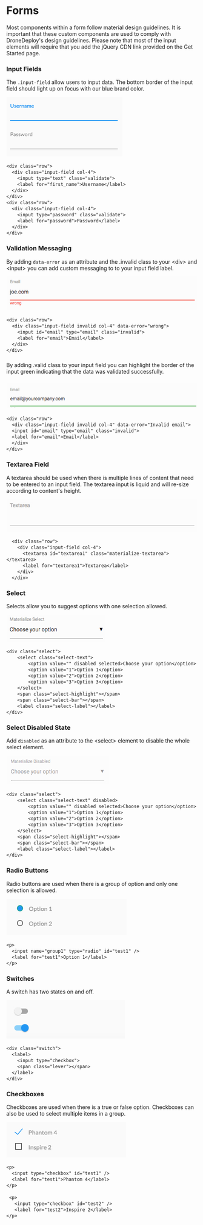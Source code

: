 # Forms

Most components within a form follow material design guidelines. It is important that these custom components are used to comply with DroneDeploy's design guidelines. Please note that most of the input elements will require that you add the jQuery CDN link provided on the Get Started page.

### Input Fields

The `.input-field` allow users to input data. The bottom border of the input field should light up on focus with our blue brand color.

![](/assets/username-password.jpg)

```
<div class="row">
  <div class="input-field col-4">
    <input type="text" class="validate">
    <label for="first_name">Username</label>
  </div>
</div>
<div class="row">
  <div class="input-field col-4">
    <input type="password" class="validate">
    <label for="password">Password</label>
  </div>
</div>
```

### Validation Messaging

By adding `data-error` as an attribute and the .invalid class to your &lt;div&gt; and  &lt;input&gt; you can add custom messaging to to your input field label.

![](/assets/data-error-input-md.jpg)

```
<div class="row">
  <div class="input-field invalid col-4" data-error="wrong">
    <input id="email" type="email" class="invalid">
    <label for="email">Email</label>
  </div>
</div>
```

### 

By adding .valid class to your input field you can highlight the border of the input green indicating that the data was validated successfully.

### ![](/assets/success-input.jpg)

```
<div class="row">
  <div class="input-field invalid col-4" data-error="Invalid email">
  <input id="email" type="email" class="invalid">
  <label for="email">Email</label>
  </div>
</div>
```

### Textarea Field

A textarea should be used when there is multiple lines of content that need to be entered to an input field. The textarea input is liquid and will re-size according to content's height.

![](/assets/textarea-input-md.jpg)

```
  <div class="row">
    <div class="input-field col-4">
      <textarea id="textarea1" class="materialize-textarea"></textarea>
      <label for="textarea1">Textarea</label>
    </div>
  </div>
```

### Select

Selects allow you to suggest options with one selection allowed.

![](/assets/materialized-select-md.jpg)

```
<div class="select">
    <select class="select-text">
        <option value="" disabled selected>Choose your option</option>
        <option value="1">Option 1</option>
        <option value="2">Option 2</option>
        <option value="3">Option 3</option>
    </select>
    <span class="select-highlight"></span>
    <span class="select-bar"></span>
    <label class="select-label"></label>
</div>
```

### Select Disabled State

Add `disabled` as an attribute to the &lt;select&gt; element to disable the whole select element.

![](/assets/disabled-select-md.jpg)

```
<div class="select">
    <select class="select-text" disabled>
        <option value="" disabled selected>Choose your option</option>
        <option value="1">Option 1</option>
        <option value="2">Option 2</option>
        <option value="3">Option 3</option>
    </select>
    <span class="select-highlight"></span>
    <span class="select-bar"></span>
    <label class="select-label"></label>
</div>
```

### Radio Buttons

Radio buttons are used when there is a group of option and only one selection is allowed.

![](/assets/options-radio.jpg)

```
<p>
  <input name="group1" type="radio" id="test1" />
  <label for="test1">Option 1</label>
</p>
```

### Switches

A switch has two states on and off.

![](/assets/switches.jpg)

```
<div class="switch">
  <label>
    <input type="checkbox">
    <span class="lever"></span>
  </label>
</div>
```

### Checkboxes

Checkboxes are used when there is a true or false option. Checkboxes can also be used to select multiple items in a group.

![](/assets/checbox-options.jpg)

```
<p>
  <input type="checkbox" id="test1" />
  <label for="test1">Phantom 4</label>
</p>

 <p>
   <input type="checkbox" id="test2" />
   <label for="test2">Inspire 2</label>
</p>
```




